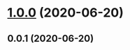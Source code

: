 # [1.0.0](https://github.com/Drakeoon/recipe-book/compare/v0.0.1...v1.0.0) (2020-06-20)




## 0.0.1 (2020-06-20)




